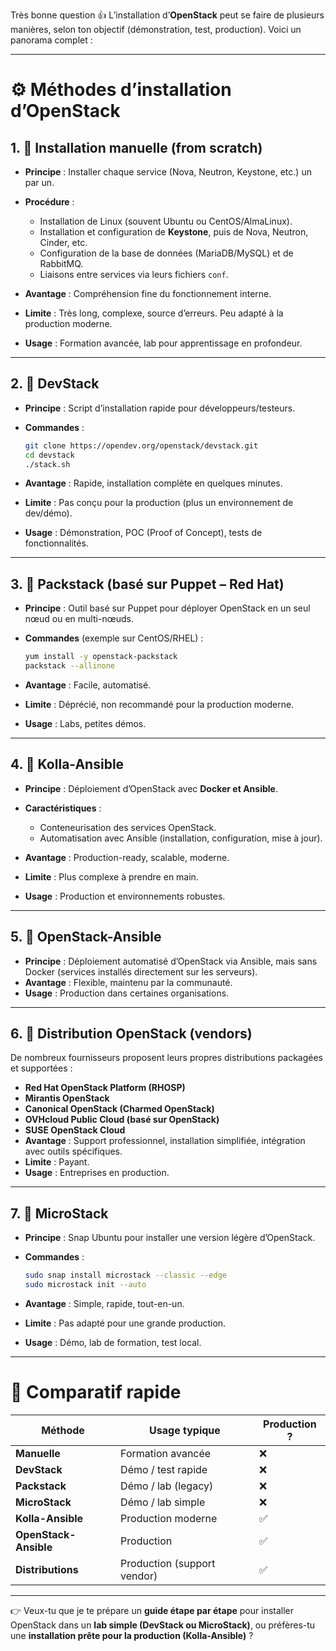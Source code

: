 Très bonne question 👍 L’installation d’**OpenStack** peut se faire de plusieurs manières, selon ton objectif (démonstration, test, production). Voici un panorama complet :

---

# ⚙️ Méthodes d’installation d’OpenStack

## 1. 🔹 **Installation manuelle (from scratch)**

* **Principe** : Installer chaque service (Nova, Neutron, Keystone, etc.) un par un.
* **Procédure** :

  * Installation de Linux (souvent Ubuntu ou CentOS/AlmaLinux).
  * Installation et configuration de **Keystone**, puis de Nova, Neutron, Cinder, etc.
  * Configuration de la base de données (MariaDB/MySQL) et de RabbitMQ.
  * Liaisons entre services via leurs fichiers `conf`.
* **Avantage** : Compréhension fine du fonctionnement interne.
* **Limite** : Très long, complexe, source d’erreurs. Peu adapté à la production moderne.
* **Usage** : Formation avancée, lab pour apprentissage en profondeur.

---

## 2. 🔹 **DevStack**

* **Principe** : Script d’installation rapide pour développeurs/testeurs.
* **Commandes** :

  ```bash
  git clone https://opendev.org/openstack/devstack.git
  cd devstack
  ./stack.sh
  ```
* **Avantage** : Rapide, installation complète en quelques minutes.
* **Limite** : Pas conçu pour la production (plus un environnement de dev/démo).
* **Usage** : Démonstration, POC (Proof of Concept), tests de fonctionnalités.

---

## 3. 🔹 **Packstack (basé sur Puppet – Red Hat)**

* **Principe** : Outil basé sur Puppet pour déployer OpenStack en un seul nœud ou en multi-nœuds.
* **Commandes** (exemple sur CentOS/RHEL) :

  ```bash
  yum install -y openstack-packstack
  packstack --allinone
  ```
* **Avantage** : Facile, automatisé.
* **Limite** : Déprécié, non recommandé pour la production moderne.
* **Usage** : Labs, petites démos.

---

## 4. 🔹 **Kolla-Ansible**

* **Principe** : Déploiement d’OpenStack avec **Docker et Ansible**.
* **Caractéristiques** :

  * Conteneurisation des services OpenStack.
  * Automatisation avec Ansible (installation, configuration, mise à jour).
* **Avantage** : Production-ready, scalable, moderne.
* **Limite** : Plus complexe à prendre en main.
* **Usage** : Production et environnements robustes.

---

## 5. 🔹 **OpenStack-Ansible**

* **Principe** : Déploiement automatisé d’OpenStack via Ansible, mais sans Docker (services installés directement sur les serveurs).
* **Avantage** : Flexible, maintenu par la communauté.
* **Usage** : Production dans certaines organisations.

---

## 6. 🔹 **Distribution OpenStack (vendors)**

De nombreux fournisseurs proposent leurs propres distributions packagées et supportées :

* **Red Hat OpenStack Platform (RHOSP)**
* **Mirantis OpenStack**
* **Canonical OpenStack (Charmed OpenStack)**
* **OVHcloud Public Cloud (basé sur OpenStack)**
* **SUSE OpenStack Cloud**
* **Avantage** : Support professionnel, installation simplifiée, intégration avec outils spécifiques.
* **Limite** : Payant.
* **Usage** : Entreprises en production.

---

## 7. 🔹 **MicroStack**

* **Principe** : Snap Ubuntu pour installer une version légère d’OpenStack.
* **Commandes** :

  ```bash
  sudo snap install microstack --classic --edge
  sudo microstack init --auto
  ```
* **Avantage** : Simple, rapide, tout-en-un.
* **Limite** : Pas adapté pour une grande production.
* **Usage** : Démo, lab de formation, test local.

---

# 📌 Comparatif rapide

| Méthode               | Usage typique               | Production ? |
| --------------------- | --------------------------- | ------------ |
| **Manuelle**          | Formation avancée           | ❌            |
| **DevStack**          | Démo / test rapide          | ❌            |
| **Packstack**         | Démo / lab (legacy)         | ❌            |
| **MicroStack**        | Démo / lab simple           | ❌            |
| **Kolla-Ansible**     | Production moderne          | ✅            |
| **OpenStack-Ansible** | Production                  | ✅            |
| **Distributions**     | Production (support vendor) | ✅            |

---

👉 Veux-tu que je te prépare un **guide étape par étape** pour installer OpenStack dans un **lab simple (DevStack ou MicroStack)**, ou préfères-tu une **installation prête pour la production (Kolla-Ansible)** ?
